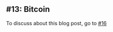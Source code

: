 ## #13: Bitcoin 

To discuss about this blog post, go to [#16](https://github.com/ngxson/blog-comments/issues/16)

<!-- {"issue":16} -->
